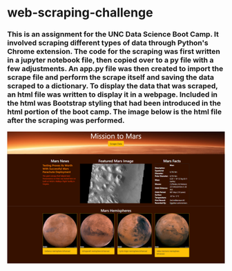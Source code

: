 # web-scraping-challenge
### This is an assignment for the UNC Data Science Boot Camp. It involved scraping different types of data through Python's Chrome extension. The code for the scraping was first written in a jupyter notebook file, then copied over to a py file with a few adjustments. An app.py file was then created to import the scrape file and perform the scrape itself and saving the data scraped to a dictionary. To display the data that was scraped, an html file was written to display it in a webpage. Included in the html was Bootstrap styling that had been introduced in the html portion of the boot camp. The image below is the html file after the scraping was performed.

![MarsScrape](Missions_to_Mars/images/MarsScrape.jpg)
